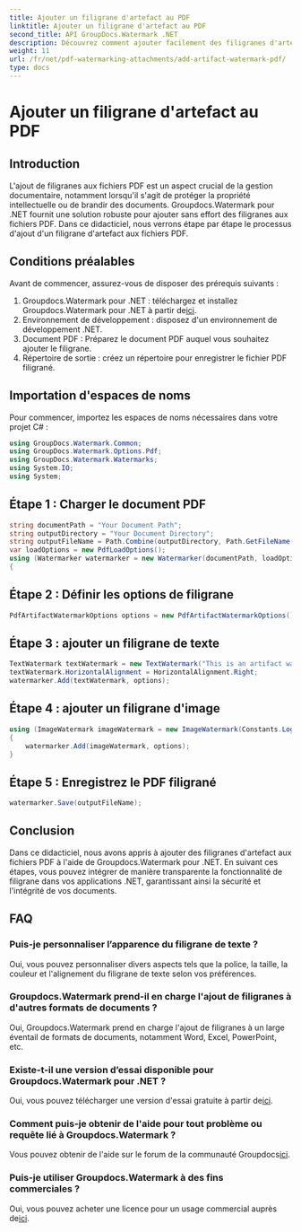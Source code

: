 ```yaml
---
title: Ajouter un filigrane d'artefact au PDF
linktitle: Ajouter un filigrane d'artefact au PDF
second_title: API GroupDocs.Watermark .NET
description: Découvrez comment ajouter facilement des filigranes d'artefacts aux fichiers PDF à l'aide de Groupdocs.Watermark for .NET. Protégez vos documents en toute simplicité.
weight: 11
url: /fr/net/pdf-watermarking-attachments/add-artifact-watermark-pdf/
type: docs
---
```

# Ajouter un filigrane d'artefact au PDF

## Introduction
L'ajout de filigranes aux fichiers PDF est un aspect crucial de la gestion documentaire, notamment lorsqu'il s'agit de protéger la propriété intellectuelle ou de brandir des documents. Groupdocs.Watermark pour .NET fournit une solution robuste pour ajouter sans effort des filigranes aux fichiers PDF. Dans ce didacticiel, nous verrons étape par étape le processus d'ajout d'un filigrane d'artefact aux fichiers PDF.
## Conditions préalables
Avant de commencer, assurez-vous de disposer des prérequis suivants :
1.  Groupdocs.Watermark pour .NET : téléchargez et installez Groupdocs.Watermark pour .NET à partir de[ici](https://releases.groupdocs.com/Watermark/net/).
2. Environnement de développement : disposez d'un environnement de développement .NET.
3. Document PDF : Préparez le document PDF auquel vous souhaitez ajouter le filigrane.
4. Répertoire de sortie : créez un répertoire pour enregistrer le fichier PDF filigrané.

## Importation d'espaces de noms
Pour commencer, importez les espaces de noms nécessaires dans votre projet C# :
```csharp
using GroupDocs.Watermark.Common;
using GroupDocs.Watermark.Options.Pdf;
using GroupDocs.Watermark.Watermarks;
using System.IO;
using System;
```
## Étape 1 : Charger le document PDF
```csharp
string documentPath = "Your Document Path";
string outputDirectory = "Your Document Directory";
string outputFileName = Path.Combine(outputDirectory, Path.GetFileName(documentPath));
var loadOptions = new PdfLoadOptions();
using (Watermarker watermarker = new Watermarker(documentPath, loadOptions))
{
```
## Étape 2 : Définir les options de filigrane
```csharp
PdfArtifactWatermarkOptions options = new PdfArtifactWatermarkOptions();
```
## Étape 3 : ajouter un filigrane de texte
```csharp
TextWatermark textWatermark = new TextWatermark("This is an artifact watermark", new Font("Arial", 8));
textWatermark.HorizontalAlignment = HorizontalAlignment.Right;
watermarker.Add(textWatermark, options);
```
## Étape 4 : ajouter un filigrane d'image
```csharp
using (ImageWatermark imageWatermark = new ImageWatermark(Constants.LogoBmp))
{
    watermarker.Add(imageWatermark, options);
}
```
## Étape 5 : Enregistrez le PDF filigrané
```csharp
watermarker.Save(outputFileName);
```

## Conclusion
Dans ce didacticiel, nous avons appris à ajouter des filigranes d'artefact aux fichiers PDF à l'aide de Groupdocs.Watermark pour .NET. En suivant ces étapes, vous pouvez intégrer de manière transparente la fonctionnalité de filigrane dans vos applications .NET, garantissant ainsi la sécurité et l'intégrité de vos documents.
## FAQ
### Puis-je personnaliser l’apparence du filigrane de texte ?
Oui, vous pouvez personnaliser divers aspects tels que la police, la taille, la couleur et l'alignement du filigrane de texte selon vos préférences.
### Groupdocs.Watermark prend-il en charge l'ajout de filigranes à d'autres formats de documents ?
Oui, Groupdocs.Watermark prend en charge l'ajout de filigranes à un large éventail de formats de documents, notamment Word, Excel, PowerPoint, etc.
### Existe-t-il une version d’essai disponible pour Groupdocs.Watermark pour .NET ?
 Oui, vous pouvez télécharger une version d'essai gratuite à partir de[ici](https://releases.groupdocs.com/).
### Comment puis-je obtenir de l'aide pour tout problème ou requête lié à Groupdocs.Watermark ?
 Vous pouvez obtenir de l'aide sur le forum de la communauté Groupdocs[ici](https://forum.groupdocs.com/c/watermark/19).
### Puis-je utiliser Groupdocs.Watermark à des fins commerciales ?
Oui, vous pouvez acheter une licence pour un usage commercial auprès de[ici](https://purchase.groupdocs.com/buy).